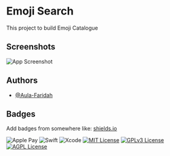 
# Emoji Search

This project to build Emoji Catalogue

## Screenshots

![App Screenshot](https://res.cloudinary.com/dom97btrg/image/upload/v1713408104/Screenshot_2024-04-18_at_09.30.58_x258nt.png)


## Authors

- [@Aula-Faridah](https://github.com/Aula-Faridah)


## Badges

Add badges from somewhere like: [shields.io](https://shields.io/)

![Apple Pay](https://img.shields.io/badge/ApplePay-000000.svg?style=for-the-badge&logo=Apple-Pay&logoColor=white)
![Swift](https://img.shields.io/badge/swift-F54A2A?style=for-the-badge&logo=swift&logoColor=white)
![Xcode](https://img.shields.io/badge/Xcode-007ACC?style=for-the-badge&logo=Xcode&logoColor=white)
[![MIT License](https://img.shields.io/badge/License-MIT-green.svg)](https://choosealicense.com/licenses/mit/)
[![GPLv3 License](https://img.shields.io/badge/License-GPL%20v3-yellow.svg)](https://opensource.org/licenses/)
[![AGPL License](https://img.shields.io/badge/license-AGPL-blue.svg)](http://www.gnu.org/licenses/agpl-3.0)

